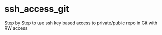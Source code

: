 # ssh_access_git
Step by Step to use ssh key based access to private/public repo in Git with RW access
